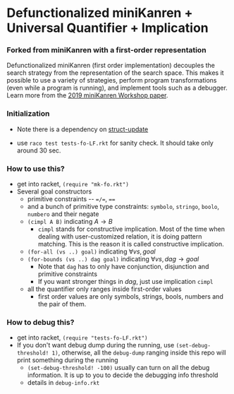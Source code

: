# Defunctionalized miniKanren + Universal Quantifier + Implication

###  Forked from miniKanren with a first-order representation
Defunctionalized miniKanren (first order implementation) decouples the search strategy from the representation of the search space.  This makes it possible to use a variety of strategies, perform program transformations (even while a program is running), and implement tools such as a debugger. Learn more from the [2019 miniKanren Workshop paper](http://minikanren.org/workshop/2019/minikanren19-final2.pdf).

### Initialization
* Note there is a dependency on [struct-update](https://docs.racket-lang.org/struct-update/index.html)

* use `raco test tests-fo-LF.rkt` for sanity check. It should take only around 30 sec.

### How to use this?
* get into racket, `(require "mk-fo.rkt")`
* Several goal constructors
  * primitive constraints -- `=/=`, `==`
  * and a bunch of primitive type constraints: `symbolo`, `stringo`, `boolo`, `numbero` and their negate
  * `(cimpl A B)` indicating $A \rightarrow B$
    * `cimpl` stands for constructive implication. Most of the time when dealing with user-customized relation, it is doing pattern matching. This is the reason it is called constructive implication.
  * `(for-all (vs ..) goal)` indicating $\forall vs, goal$
  * `(for-bounds (vs ..) dag goal)` indicating $\forall vs, dag \rightarrow goal$
    * Note that `dag` has to only have conjunction, disjunction and primitive constraints
    * If you want stronger things in $dag$, just use implication `cimpl`
  * all the quantifier only ranges inside first-order values
    * first order values are only symbols, strings, bools, numbers and the pair of them.

### How to debug this?
* get into racket, `(require "tests-fo-LF.rkt")`
* If you don't want debug dump during the running, use `(set-debug-threshold! 1)`, otherwise, all the `debug-dump` ranging inside this repo will print something during the running
  * `(set-debug-threshold! -100)` usually can turn on all the debug information. It is up to you to decide the debugging info threshold
  * details in `debug-info.rkt`